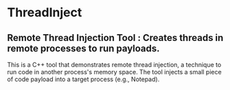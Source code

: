 # ThreadInject
Remote Thread Injection Tool : Creates threads in remote processes to run payloads.
-----------------------------------------------------------------------------------
This is a C++ tool that demonstrates remote thread injection, 
a technique to run code in another process's memory space. 
The tool injects a small piece of code payload into a target process (e.g., Notepad).
